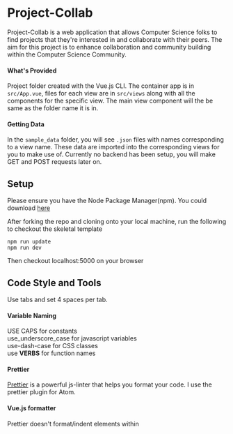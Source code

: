 # Project-Collab

Project-Collab is a web application that allows Computer Science folks to find projects that they're interested in and collaborate with their peers. The aim for this project is to enhance collaboration and community building within the Computer Science Community.

#### What's Provided

Project folder created with the Vue.js CLI. The container app is in `src/App.vue`, files for each view are in `src/views` along with all the components for the specific view. The main view component will the be same as the folder name it is in.

#### Getting Data

In the `sample_data` folder, you will see `.json` files with names corresponding to a view name. These data are imported into the corresponding views for you to make use of. Currently no backend has been setup, you will make GET and POST requests later on.

## Setup

Please ensure you have the Node Package Manager(npm). You could download [here](https://www.npmjs.com/get-npm)

After forking the repo and cloning onto your local machine, run the following to checkout the skeletal template

```
npm run update
npm run dev
```

Then checkout localhost:5000 on your browser

## Code Style and Tools

Use tabs and set 4 spaces per tab.

#### Variable Naming

USE CAPS for constants  
use_underscore_case for javascript variables  
use-dash-case for CSS classes  
use **VERBS** for function names

#### Prettier

[Prettier](https://prettier.io/) is a powerful js-linter that helps you format your code.
I use the prettier plugin for Atom.

#### Vue.js formatter

Prettier doesn't format/indent elements within <template> and <style>, please find a vue formatter that does so.
I use `vue-format` for atom, but that's a Atom specific plugin.

#### Editor (optional)

I use [Atom](https://atom.io/) editor, it has nice formating tool and integration with prettier and vue.js formatter. If you are using Atom, I could help you out with setup the config files.

## Pull Request(PR) Rules

Please try to follow these rules when making a pull request

#### Minimum commits

Each PR should focus on one particular feature, which means it should be compressed to 1 commit.

#### Code Style MUST remain consistent

This means running the vue formatter and prettier for all .vue files, I want to make code reviews relatively easy to read.

#### Branches

To begin, feel free to make a pull request to the `feature_test` branch for any ideas you'd like to test out or add to this project. **Note** the `feature_test` branch will not be up to date with the most stable version of the code and will be cleaned up every so often.

Currently, the main branch you should be aware of is the `Development` Branch, which will be main branch to make PRs.
`Development` Branch will be the main branch for any pull request regarding new features

## Task (Functionality focused, Styling can come later)

To create a one-page Vue.js app that is an simplified project posting website.
The app's default page wills show a Menu bar along with the dashboard of a user.
In all, there are 5 views, 4 of which can directly be navigated to from the Menu Bar:

#### The Menu Bar consists of 4 navigation:

1.  Dashboard (Contains all information of user)
2.  Search (Allow user to search for projects)
3.  Create Project (Allow user to create project)
4.  Settings (Allow user to update profile or delete account)

## What's Next

I will setup mongoDB instance and populate with sample data
